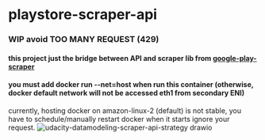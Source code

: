 # playstore-scraper-api
### WIP avoid TOO MANY REQUEST (429)
#### this project just the bridge between API and scraper lib from [google-play-scraper](https://github.com/JoMingyu/google-play-scraper)
#### you must add docker run --net=host when run this container (otherwise, docker default network will not be accessed eth1 from secondary ENI)
currently, hosting docker on amazon-linux-2 (default) is not stable, you have to schedule/manually restart docker when it starts ignore your request.
![udacity-datamodeling-scraper-api-strategy drawio](https://user-images.githubusercontent.com/45708687/209457355-caba991a-151e-4b34-883b-c46d1dd24201.png)

